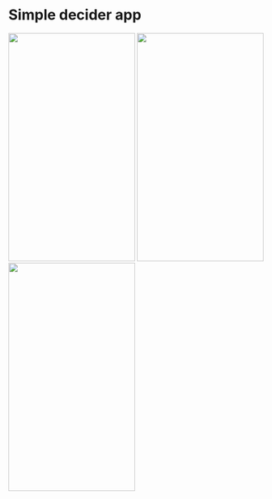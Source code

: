 # Simple decider app 

<p float="left" align="left">
  <img src="https://user-images.githubusercontent.com/57464461/100370836-cf3cd080-2ffe-11eb-8f8a-ccd8fa5529e6.jpg" alt="" width="250px" height="450px"/>
  <img src="https://user-images.githubusercontent.com/57464461/100370840-cfd56700-2ffe-11eb-8696-84ca819b1fef.jpg" alt="" width="250px" height="450px" /> 
  <img src="https://user-images.githubusercontent.com/57464461/100370844-d1069400-2ffe-11eb-9792-9172756a68a1.jpg" alt="" width="250px" height="450px" />
</p>

